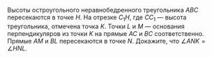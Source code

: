 Высоты остроугольного неравнобедренного треугольника $ABC$ пересекаются в точке $H$. На отрезке $C_1H$, где $CC_1$ — высота треугольника,  отмечена точка $K$. Точки $L$ и $M$ — основания перпендикуляров из точки $K$ на прямые $AC$ и $BC$ соответственно. Прямые $AM$ и $BL$ пересекаются в точке $N$. Докажите, что $\angle ANK=\angle HNL$.